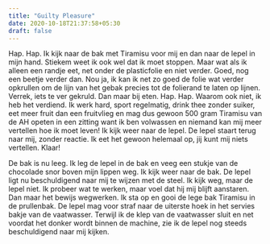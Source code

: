 ```yaml
---
title: "Guilty Pleasure"
date: 2020-10-18T21:37:58+05:30
draft: false
---
```


Hap. Hap. Ik kijk naar de bak met Tiramisu voor mij en dan naar de lepel in mijn hand. Stiekem weet ik ook wel dat ik moet stoppen. Maar wat als ik alleen een randje eet, net onder de plasticfolie en niet verder. Goed, nog een beetje verder dan. Nou ja, ik kan ik net zo goed de folie wat verder opkrullen om de lijn van het gebak precies tot de folierand te laten op lijnen. Verrek, iets te ver gekruld.  Dan maar bij eten. Hap. Hap. Waarom ook niet, ik heb het verdiend. Ik werk hard, sport regelmatig, drink thee zonder suiker, eet meer fruit dan een fruitvlieg en mag dus gewoon 500 gram Tiramisu van de AH opeten in een zitting want ik ben volwassen en niemand kan mij meer vertellen hoe ik moet leven! Ik kijk weer naar de lepel. De lepel staart terug naar mij, zonder reactie. Ik eet het gewoon helemaal op, jij kunt mij niets vertellen. Klaar!

De bak is nu leeg. Ik leg de lepel in de bak en veeg een stukje van de chocolade snor boven mijn lippen weg. Ik kijk weer naar de bak. De lepel ligt nu beschuldigend naar mij te wijzen met de steel. Ik kijk weg, maar de lepel niet. Ik probeer wat te werken, maar voel dat hij mij blijft aanstaren. Dan maar het bewijs wegwerken. Ik sta op en gooi de lege bak Tiramisu in de prullenbak. De lepel mag voor straf naar de uiterste hoek in het servies bakje van de vaatwasser. Terwijl ik de klep van de vaatwasser sluit en net voordat het donker wordt binnen de machine, zie ik de lepel nog steeds beschuldigend naar mij kijken.
